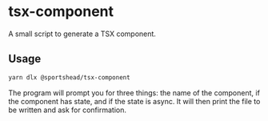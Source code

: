 # tsx-component
A small script to generate a TSX component.

## Usage
```bash
yarn dlx @sportshead/tsx-component
```
The program will prompt you for three things: the name of the component, if the component has state, and if the state is async.
It will then print the file to be written and ask for confirmation.
